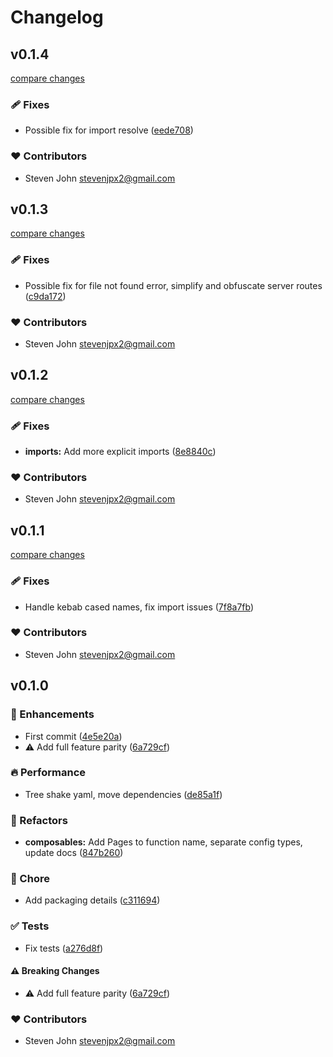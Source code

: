 # Changelog


## v0.1.4

[compare changes](https://github.com/StevenJPx2/nuxt-pagescms/compare/v0.1.3...v0.1.4)

### 🩹 Fixes

- Possible fix for import resolve ([eede708](https://github.com/StevenJPx2/nuxt-pagescms/commit/eede708))

### ❤️ Contributors

- Steven John <stevenjpx2@gmail.com>

## v0.1.3

[compare changes](https://github.com/StevenJPx2/nuxt-pagescms/compare/v0.1.2...v0.1.3)

### 🩹 Fixes

- Possible fix for file not found error, simplify and obfuscate server routes ([c9da172](https://github.com/StevenJPx2/nuxt-pagescms/commit/c9da172))

### ❤️ Contributors

- Steven John <stevenjpx2@gmail.com>

## v0.1.2

[compare changes](https://github.com/StevenJPx2/nuxt-pagescms/compare/v0.1.1...v0.1.2)

### 🩹 Fixes

- **imports:** Add more explicit imports ([8e8840c](https://github.com/StevenJPx2/nuxt-pagescms/commit/8e8840c))

### ❤️ Contributors

- Steven John <stevenjpx2@gmail.com>

## v0.1.1

[compare changes](https://github.com/StevenJPx2/nuxt-pagescms/compare/v0.1.0...v0.1.1)

### 🩹 Fixes

- Handle kebab cased names, fix import issues ([7f8a7fb](https://github.com/StevenJPx2/nuxt-pagescms/commit/7f8a7fb))

### ❤️ Contributors

- Steven John <stevenjpx2@gmail.com>

## v0.1.0


### 🚀 Enhancements

- First commit ([4e5e20a](https://github.com/StevenJPx2/nuxt-pagescms/commit/4e5e20a))
- ⚠️  Add full feature parity ([6a729cf](https://github.com/StevenJPx2/nuxt-pagescms/commit/6a729cf))

### 🔥 Performance

- Tree shake yaml, move dependencies ([de85a1f](https://github.com/StevenJPx2/nuxt-pagescms/commit/de85a1f))

### 💅 Refactors

- **composables:** Add Pages to function name, separate config types, update docs ([847b260](https://github.com/StevenJPx2/nuxt-pagescms/commit/847b260))

### 🏡 Chore

- Add packaging details ([c311694](https://github.com/StevenJPx2/nuxt-pagescms/commit/c311694))

### ✅ Tests

- Fix tests ([a276d8f](https://github.com/StevenJPx2/nuxt-pagescms/commit/a276d8f))

#### ⚠️ Breaking Changes

- ⚠️  Add full feature parity ([6a729cf](https://github.com/StevenJPx2/nuxt-pagescms/commit/6a729cf))

### ❤️ Contributors

- Steven John <stevenjpx2@gmail.com>


